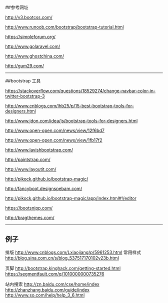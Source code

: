 ##参考网址

http://v3.bootcss.com/

http://www.runoob.com/bootstrap/bootstrap-tutorial.html

https://simpleforum.org/

http://www.golaravel.com/

http://www.ghostchina.com/

http://gum29.com/


-------------------
##bootstrap 工具

https://stackoverflow.com/questions/18529274/change-navbar-color-in-twitter-bootstrap-3

http://www.cnblogs.com/lhb25/p/15-best-bootstrap-tools-for-designers.html

http://www.jdon.com/idea/js/bootstrap-tools-for-designers.html

http://www.open-open.com/news/view/12f6bd7

http://www.open-open.com/news/view/1fb17f2

http://www.lavishbootstrap.com/

http://paintstrap.com/

http://www.layoutit.com/

http://pikock.github.io/bootstrap-magic/

http://fancyboot.designspebam.com/

http://pikock.github.io/bootstrap-magic/app/index.html#!/editor

https://bootsnipp.com/

http://bragthemes.com/

---------------------------------
## 例子
排版 http://www.cnblogs.com/Lxiaojiang/p/5961253.html
常用样式 http://blog.sina.com.cn/s/blog_537517170102v23b.html


页脚
http://bootstrap.kinghack.com/getting-started.html
https://segmentfault.com/q/1010000000735276


站内搜索
http://zn.baidu.com/cse/home/index
http://zhanzhang.baidu.com/guide/index
http://www.so.com/help/help_3_6.html




